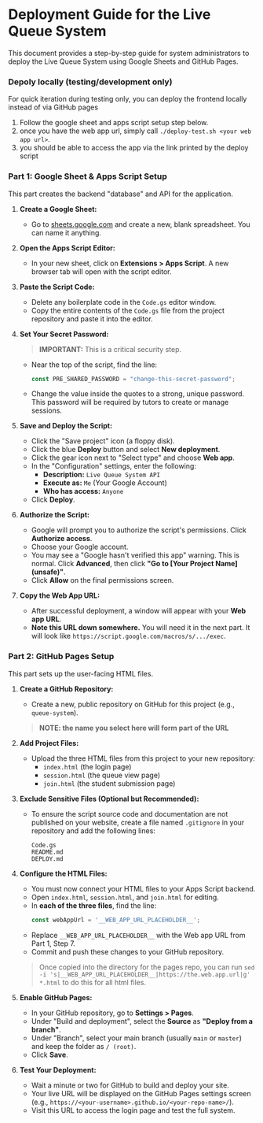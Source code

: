 # Deployment Guide for the Live Queue System

This document provides a step-by-step guide for system administrators to deploy the Live Queue System using Google Sheets and GitHub Pages.

### Depoly locally (testing/development only)
For quick iteration during testing only, you can deploy the frontend locally instead of via GitHub pages

1. Follow the google sheet and apps script setup step below.
2. once you have the web app url, simply call `./deploy-test.sh <your web app url>`.
3. you should be able to access the app via the link printed by the deploy script

### Part 1: Google Sheet & Apps Script Setup

This part creates the backend "database" and API for the application.

1.  **Create a Google Sheet:**
    *   Go to [sheets.google.com](https://sheets.google.com) and create a new, blank spreadsheet. You can name it anything.

2.  **Open the Apps Script Editor:**
    *   In your new sheet, click on **Extensions > Apps Script**. A new browser tab will open with the script editor.

3.  **Paste the Script Code:**
    *   Delete any boilerplate code in the `Code.gs` editor window.
    *   Copy the entire contents of the `Code.gs` file from the project repository and paste it into the editor.

4.  **Set Your Secret Password:**
    > **IMPORTANT:** This is a critical security step.
    *   Near the top of the script, find the line:
        ```javascript
        const PRE_SHARED_PASSWORD = "change-this-secret-password";
        ```
    *   Change the value inside the quotes to a strong, unique password. This password will be required by tutors to create or manage sessions.

5.  **Save and Deploy the Script:**
    *   Click the "Save project" icon (a floppy disk).
    *   Click the blue **Deploy** button and select **New deployment**.
    *   Click the gear icon next to "Select type" and choose **Web app**.
    *   In the "Configuration" settings, enter the following:
        *   **Description:** `Live Queue System API`
        *   **Execute as:** `Me` (Your Google Account)
        *   **Who has access:** `Anyone`
    *   Click **Deploy**.

6.  **Authorize the Script:**
    *   Google will prompt you to authorize the script's permissions. Click **Authorize access**.
    *   Choose your Google account.
    *   You may see a "Google hasn't verified this app" warning. This is normal. Click **Advanced**, then click **"Go to [Your Project Name] (unsafe)"**.
    *   Click **Allow** on the final permissions screen.

7.  **Copy the Web App URL:**
    *   After successful deployment, a window will appear with your **Web app URL**.
    *   **Note this URL down somewhere.** You will need it in the next part. It will look like `https://script.google.com/macros/s/.../exec`.

### Part 2: GitHub Pages Setup

This part sets up the user-facing HTML files.

1.  **Create a GitHub Repository:**
    *   Create a new, public repository on GitHub for this project (e.g., `queue-system`).
    > **NOTE: the name you select here will form part of the URL**

2.  **Add Project Files:**
    *   Upload the three HTML files from this project to your new repository:
        *   `index.html` (the login page)
        *   `session.html` (the queue view page)
        *   `join.html` (the student submission page)

3.  **Exclude Sensitive Files (Optional but Recommended):**
    *   To ensure the script source code and documentation are not published on your website, create a file named `.gitignore` in your repository and add the following lines:
        ```
        Code.gs
        README.md
        DEPLOY.md
        ```

4.  **Configure the HTML Files:**
    *   You must now connect your HTML files to your Apps Script backend.
    *   Open `index.html`, `session.html`, and `join.html` for editing.
    *   In **each of the three files**, find the line:
        ```javascript
        const webAppUrl = '__WEB_APP_URL_PLACEHOLDER__';
        ```
    *   Replace `__WEB_APP_URL_PLACEHOLDER__` with the Web app URL from Part 1, Step 7.
    *   Commit and push these changes to your GitHub repository.

    > Once copied into the directory for the pages repo,
    you can run `sed -i 's|__WEB_APP_URL_PLACEHOLDER__|https://the.web.app.url|g' *.html` to do this for all html files.

5.  **Enable GitHub Pages:**
    *   In your GitHub repository, go to **Settings > Pages**.
    *   Under "Build and deployment", select the **Source** as **"Deploy from a branch"**.
    *   Under "Branch", select your main branch (usually `main` or `master`) and keep the folder as `/ (root)`.
    *   Click **Save**.

6.  **Test Your Deployment:**
    *   Wait a minute or two for GitHub to build and deploy your site.
    *   Your live URL will be displayed on the GitHub Pages settings screen (e.g., `https://<your-username>.github.io/<your-repo-name>/`).
    *   Visit this URL to access the login page and test the full system.
